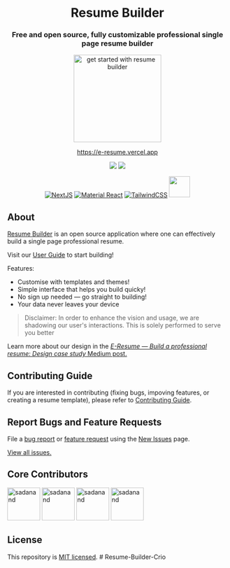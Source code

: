 <div align="center">

# Resume Builder

### Free and open source, fully customizable professional single page resume builder

<a href="https://e-resume.vercel.app/"><img src="https://user-images.githubusercontent.com/12962887/201484876-75290af9-ccd6-4f6d-be96-6a8fb4f20c4b.png" alt="get started with resume builder" height="200" widdth="330" />

https://e-resume.vercel.app

[![](https://img.shields.io/github/stars/sadanandpai/single-page-resume-builder?style=for-the-badge)](#stars)
[![](https://img.shields.io/github/forks/sadanandpai/single-page-resume-builder?style=for-the-badge)](#forks)

[![NextJS](https://skillicons.dev/icons?i=nextjs)](https://nextjs.org/)
[![Material React](https://skillicons.dev/icons?i=materialui)](https://mui.com/)
[![TailwindCSS](https://skillicons.dev/icons?i=tailwind)](https://tailwindcss.com/)
<a href="https://github.com/pmndrs/zustand"><img src="http://s3.amazonaws.com/pix.iemoji.com/images/emoji/apple/ios-12/256/bear-face.png" alt="" height="48" width="48" /></a>

</div>

## About

[Resume Builder](https://e-resume.vercel.app) is an open source application where one can effectively build a single page professional resume.

Visit our [User Guide](USER_GUIDE.md) to start building!

Features:

- Customise with templates and themes!
- Simple interface that helps you build quicky!
- No sign up needed — go straight to building!
- Your data never leaves your device

> Disclaimer: In order to enhance the vision and usage, we are shadowing our user's interactions. This is solely performed to serve you better

Learn more about our design in the [*E-Resume — Build a professional resume: Design case study* Medium post.](https://uxplanet.org/e-resume-build-a-professional-resume-design-case-study-3dc02a6359ea)

## Contributing Guide

If you are interested in contributing (fixing bugs, impoving features, or creating a resume template), please refer to [Contributing Guide](./CONTRIBUTING.md).

## Report Bugs and Feature Requests

File a [bug report](https://github.com/sadanandpai/resume-builder/issues/new?assignees=sadanandpai&labels=&template=bug_report.md&title=) or [feature request](https://github.com/sadanandpai/resume-builder/issues/new?assignees=sadanandpai&labels=&template=feature_request.md&title=) using the [New Issues](https://github.com/sadanandpai/resume-builder/issues/new/choose) page. 

[View all issues.](https://github.com/sadanandpai/resume-builder/issues)

## Core Contributors

<a href="https://github.com/sadanandpai"><img src="https://avatars.githubusercontent.com/u/12962887" alt="sadanand" height="75px" width="75px" /></a> <a href="https://github.com/gopal1996"><img src="https://avatars.githubusercontent.com/u/22369081" alt="sadanand" height="75px" width="75px" /></a> <a href="https://github.com/yakshaG"><img src="https://avatars.githubusercontent.com/u/26523871" alt="sadanand" height="75px" width="75px" /></a> <a href="https://github.com/siva-kannan3"><img src="https://avatars.githubusercontent.com/u/60533560" alt="sadanand" height="75px" width="75px" /></a>

## License

This repository is [MIT licensed](./LICENSE).
#   R e s u m e - B u i l d e r - C r i o  
 